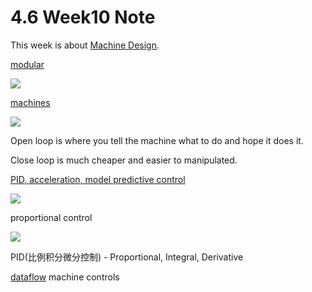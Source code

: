 # 4.6 Week10 Note

This week is about [Machine Design](http://academy.cba.mit.edu/classes/machine_design/index.html).

[modular](http://mtm.cba.mit.edu/machines/stages/)

![](http://mtm.cba.mit.edu/machines/stages/img/stages2.gif)

[machines](http://mtm.cba.mit.edu/machines/mtm_snap-lock/index.html)

![](http://mtm.cba.mit.edu/machines/mtm_snap-lock/002/mtm_snap-lock2.jpg)

Open loop is where you tell the machine what to do and hope it does it.

Close loop is much cheaper and easier to manipulated.


[PID, acceleration, model predictive control](http://www.amazon.com/gp/reader/0135897637/ref=sib_dp_pt#reader-link)

![](http://ecx.images-amazon.com/images/I/41RFHBj6-CL._AC_UL115_.jpg)

proportional control

![](http://7xjpra.com1.z0.glb.clouddn.com/proportional%20control.png)

PID(比例积分微分控制) - Proportional, Integral, Derivative

[dataflow](http://mods.cba.mit.edu/) machine controls


